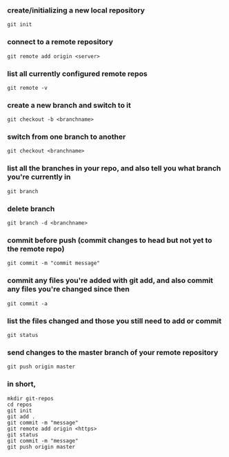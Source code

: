### create/initializing a new local repository
    git init   

### connect to a remote repository
    git remote add origin <server>

### list all currently configured remote repos
    git remote -v

### create a new branch and switch to it
    git checkout -b <branchname>

### switch from one branch to another
    git checkout <branchname>

### list all the branches in your repo, and also tell you what branch you're currently in
    git branch

### delete branch
    git branch -d <branchname>

### commit before push (commit changes to head but not yet to the remote repo) 
    git commit -m "commit message"

### commit any files you're added with git add, and also commit any files you're changed since then
    git commit -a

### list the files changed and those you still need to add or commit
    git status

### send changes to the master branch of your remote repository
    git push origin master


### in short,

    mkdir git-repos
    cd repos
    git init
    git add .
    git commit -m "message"
    git remote add origin <https>
    git status
    git commit -m "message"
    git push origin master

